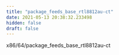 ```yaml
---
title: "package_feeds_base_rtl8812au-ct"
date: 2021-05-13 20:38:32.233498
hidden: false
draft: false
---
```


x86/64/package_feeds_base_rtl8812au-ct

